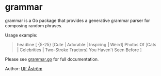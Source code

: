 # grammar

grammar is a Go package that provides a generative grammar parser for composing random phrases.

Usage example:

> headline [ {5-25} [Cute | Adorable | Inspiring | Weird] Photos Of [Cats | Celebrities | Two-Stroke Tractors] You Haven't Seen Before ]

Please see [grammar.go](grammar.go) for full documentation.

Author: [Ulf Åström](http://www.happyponyland.net/)

